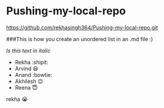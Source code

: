 # Pushing-my-local-repo

https://github.com/rekhasingh364/Pushing-my-local-repo.git

###This is how you create an unordered list in an .md file :)

 *Is this text in italic*
* Rekha :shipit:
* Arvind :laughing:
* Anand :bowtie:
* Akhilesh :wink:
* Reena :innocent:

rekha :sob: 

